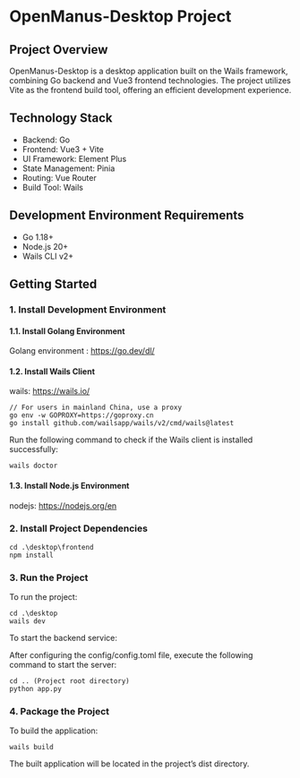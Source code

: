 # OpenManus-Desktop Project

## Project Overview

OpenManus-Desktop is a desktop application built on the Wails framework, combining Go backend and Vue3 frontend technologies. The project utilizes Vite as the frontend build tool, offering an efficient development experience.

## Technology Stack

- Backend: Go
- Frontend: Vue3 + Vite
- UI Framework: Element Plus
- State Management: Pinia
- Routing: Vue Router
- Build Tool: Wails

## Development Environment Requirements

- Go 1.18+
- Node.js 20+
- Wails CLI v2+

## Getting Started

### 1. Install Development Environment

#### 1.1. Install Golang Environment

Golang environment : https://go.dev/dl/

#### 1.2. Install Wails Client

wails: https://wails.io/

    // For users in mainland China, use a proxy
    go env -w GOPROXY=https://goproxy.cn
    go install github.com/wailsapp/wails/v2/cmd/wails@latest

Run the following command to check if the Wails client is installed successfully:

    wails doctor

#### 1.3. Install Node.js Environment

nodejs: https://nodejs.org/en

### 2. Install Project Dependencies

    cd .\desktop\frontend
    npm install

### 3. Run the Project

To run the project:

    cd .\desktop
    wails dev 

To start the backend service:

After configuring the config/config.toml file, execute the following command to start the server:

    cd .. (Project root directory)
    python app.py

### 4. Package the Project

To build the application:

    wails build

The built application will be located in the project’s dist directory.




